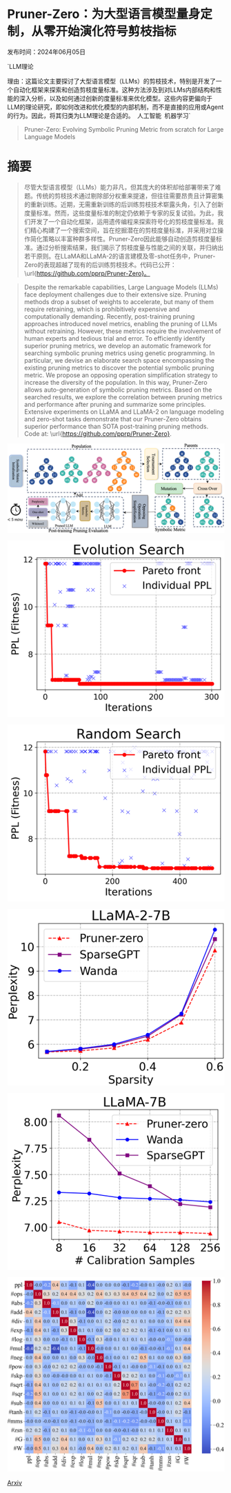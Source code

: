 # Pruner-Zero：为大型语言模型量身定制，从零开始演化符号剪枝指标

发布时间：2024年06月05日

`LLM理论

理由：这篇论文主要探讨了大型语言模型（LLMs）的剪枝技术，特别是开发了一个自动化框架来探索和创造剪枝度量标准。这种方法涉及到对LLMs内部结构和性能的深入分析，以及如何通过创新的度量标准来优化模型。这些内容更偏向于LLM的理论研究，即如何改进和优化模型的内部机制，而不是直接的应用或Agent的行为。因此，将其归类为LLM理论是合适的。` `人工智能` `机器学习`

> Pruner-Zero: Evolving Symbolic Pruning Metric from scratch for Large Language Models

# 摘要

> 尽管大型语言模型（LLMs）能力非凡，但其庞大的体积却给部署带来了难题。传统的剪枝技术通过剔除部分权重来提速，但往往需要昂贵且计算密集的重新训练。近期，无需重新训练的后训练剪枝技术崭露头角，引入了创新度量标准。然而，这些度量标准的制定仍依赖于专家的反复试验。为此，我们开发了一个自动化框架，运用遗传编程来探索符号化的剪枝度量标准。我们精心构建了一个搜索空间，旨在挖掘潜在的剪枝度量标准，并采用对立操作简化策略以丰富种群多样性。Pruner-Zero因此能够自动创造剪枝度量标准。通过分析搜索结果，我们揭示了剪枝度量与性能之间的关联，并归纳出若干原则。在LLaMA和LLaMA-2的语言建模及零-shot任务中，Pruner-Zero的表现超越了现有的后训练剪枝技术。代码已公开：\url{https://github.com/pprp/Pruner-Zero}。

> Despite the remarkable capabilities, Large Language Models (LLMs) face deployment challenges due to their extensive size. Pruning methods drop a subset of weights to accelerate, but many of them require retraining, which is prohibitively expensive and computationally demanding. Recently, post-training pruning approaches introduced novel metrics, enabling the pruning of LLMs without retraining. However, these metrics require the involvement of human experts and tedious trial and error. To efficiently identify superior pruning metrics, we develop an automatic framework for searching symbolic pruning metrics using genetic programming. In particular, we devise an elaborate search space encompassing the existing pruning metrics to discover the potential symbolic pruning metric. We propose an opposing operation simplification strategy to increase the diversity of the population. In this way, Pruner-Zero allows auto-generation of symbolic pruning metrics. Based on the searched results, we explore the correlation between pruning metrics and performance after pruning and summarize some principles. Extensive experiments on LLaMA and LLaMA-2 on language modeling and zero-shot tasks demonstrate that our Pruner-Zero obtains superior performance than SOTA post-training pruning methods. Code at: \url{https://github.com/pprp/Pruner-Zero}.

![Pruner-Zero：为大型语言模型量身定制，从零开始演化符号剪枝指标](../../../paper_images/2406.02924/main_figure.png)

![Pruner-Zero：为大型语言模型量身定制，从零开始演化符号剪枝指标](../../../paper_images/2406.02924/evolution_search.png)

![Pruner-Zero：为大型语言模型量身定制，从零开始演化符号剪枝指标](../../../paper_images/2406.02924/random_search.png)

![Pruner-Zero：为大型语言模型量身定制，从零开始演化符号剪枝指标](../../../paper_images/2406.02924/line_plot.png)

![Pruner-Zero：为大型语言模型量身定制，从零开始演化符号剪枝指标](../../../paper_images/2406.02924/calibration_samples.png)

![Pruner-Zero：为大型语言模型量身定制，从零开始演化符号剪枝指标](../../../paper_images/2406.02924/correlation.png)

[Arxiv](https://arxiv.org/abs/2406.02924)